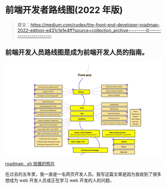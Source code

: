 # 前端开发者路线图(2022 年版)

> 原文：<https://medium.com/codex/the-front-end-developer-roadmap-2022-edition-e431c1e1e4ff?source=collection_archive---------0----------------------->

## 前端开发人员路线图是成为前端开发人员的指南。

![](img/ca30d29db4f638798664df2e886f230b.png)

[roadmap . sh 拍摄的照片](https://roadmap.sh/frontend)

在过去的五年里，我一直是一名网页开发人员。我写这篇文章是因为我收到了很多想成为 web 开发人员或正在学习 web 开发的人的问题。